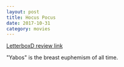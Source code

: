 ```yaml
---
layout: post
title: Hocus Pocus 
date: 2017-10-31
category: movies
---
```

 
[LetterboxD review link](https://letterboxd.com/samarthbhaskar/film/hocus-pocus/)

"Yabos" is the breast euphemism of all time.